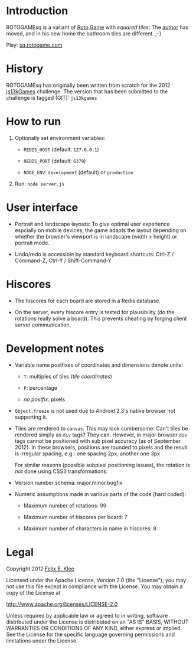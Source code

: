 Introduction
============

ROTOGAMEsq is a variant of [Roto Game][1] with *squared tiles*: The [author][4]
has moved, and in his new home the bathroom tiles are different. ;-)

Play: [sq.rotogame.com][2]


History
=======

ROTOGAMEsq has originally been written from scratch for the 2012
[js13kGames][3] challenge. The version that has been submitted to the challenge
is tagged (GIT): `js13kgames`


How to run
==========

 1. Optionally set environment variables:
 
      * `REDIS_HOST` (default: `127.0.0.1`)
      
      * `REDIS_PORT` (default: `6379`)
      
      * `NODE_ENV`: `development` (default) or `production`

 2. Run: `node server.js`


User interface
==============

  * Portrait and landscape layouts: To give optimal user experience espcially
    on mobile devices, the game adapts the layout depending on whether the
    browser's viewport is in landscape (width > height) or portrait mode.

  * Undo/redo is accessible by standard keyboard shortcuts: Ctrl-Z / Command-Z,
    Ctrl-Y / Shift-Command-Y


Hiscores
========

  * The hiscores for each board are stored in a Redis database.
  
  * On the server, every hiscore entry is tested for plausibility (do the
    rotations really solve a board). This prevents cheating by forging client
    server communication.


Development notes
=================

  * Variable name postfixes of coordinates and dimensions denote units:
  
      - `T`: multiples of tiles (*tile coordinates*)
      
      - `P`: percentage

      - *no postfix:* pixels

  * `Object.freeze` is not used due to Android 2.3's native browser not
    supporting it.
  
  * Tiles are rendered to `canvas`. This may look cumbersome: Can't tiles be
    rendered simply as `div` tags? They can. However, in major browser `div`
    tags cannot be positioned with sub pixel accuracy (as of September 2012).
    In these browsers, positions are rounded to pixels and the result is
    irregular spacing, e.g.: one spacing 2px, another one 3px
    
    For similar reasons (possible subpixel positioning issues), the rotation is
    *not* done using CSS3 transformations.

  * Version number schema: major.minor.bugfix

  * Numeric assumptions made in various parts of the code (hard coded):
  
      - Maximum number of rotations: 99

      - Maximum number of hiscores per board: 7
      
      - Maximum number of characters in name in hiscores: 8

Legal
=====

Copyright 2012 [Felix E. Klee][4]

Licensed under the Apache License, Version 2.0 (the "License"); you may not use
this file except in compliance with the License. You may obtain a copy of the
License at

<http://www.apache.org/licenses/LICENSE-2.0>

Unless required by applicable law or agreed to in writing, software distributed
under the License is distributed on an "AS IS" BASIS, WITHOUT WARRANTIES OR
CONDITIONS OF ANY KIND, either express or implied. See the License for the
specific language governing permissions and limitations under the License.


[1]: http://code.google.com/p/rotogame
[2]: http://sq.rotogame.com
[3]: http://js13kgames.com
[4]: mailto:felix.klee@inka.de
